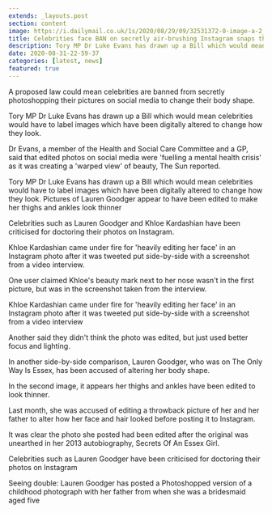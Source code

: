 ```yaml
---
extends: _layouts.post
section: content
image: https://i.dailymail.co.uk/1s/2020/08/29/09/32531372-0-image-a-2_1598690358800.jpg 
title: Celebrities face BAN on secretly air-brushing Instagram snaps that create warped view of beauty 
description: Tory MP Dr Luke Evans has drawn up a Bill which would mean celebrities would have to label images which have been digitally altered to change how they look. 
date: 2020-08-31-22-59-37 
categories: [latest, news] 
featured: true 
--- 
```

A proposed law could mean celebrities are banned from secretly photoshopping their pictures on social media to change their body shape. 

Tory MP Dr Luke Evans has drawn up a Bill which would mean celebrities would have to label images which have been digitally altered to change how they look. 

Dr Evans, a member of the Health and Social Care Committee and a GP, said that edited photos on social media were 'fuelling a mental health crisis' as it was creating a 'warped view' of beauty, The Sun reported. 

Tory MP Dr Luke Evans has drawn up a Bill which would mean celebrities would have to label images which have been digitally altered to change how they look. Pictures of Lauren Goodger appear to have been edited to make her thighs and ankles look thinner

Celebrities such as Lauren Goodger and Khloe Kardashian have been criticised for doctoring their photos on Instagram. 

Khloe Kardashian came under fire for 'heavily editing her face' in an Instagram photo after it was tweeted put side-by-side with a screenshot from a video interview. 

One user claimed Khloe's beauty mark next to her nose wasn't in the first picture, but was in the screenshot taken from the interview. 

Khloe Kardashian came under fire for 'heavily editing her face' in an Instagram photo after it was tweeted put side-by-side with a screenshot from a video interview

Another said they didn't think the photo was edited, but just used better focus and lighting. 

In another side-by-side comparison, Lauren Goodger, who was on The Only Way Is Essex, has been accused of altering her body shape. 

In the second image, it appears her thighs and ankles have been edited to look thinner. 

Last month, she was accused of editing a throwback picture of her and her father to alter how her face and hair looked before posting it to Instagram. 

It was clear the photo she posted had been edited after the original was unearthed in her 2013 autobiography, Secrets Of An Essex Girl.   

Celebrities such as Lauren Goodger have been criticised for doctoring their photos on Instagram

Seeing double: Lauren Goodger has posted a Photoshopped version of a childhood photograph with her father from when she was a bridesmaid aged five

